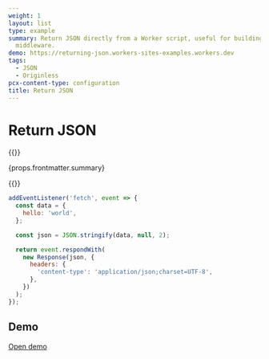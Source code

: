 ```yaml
---
weight: 1
layout: list
type: example
summary: Return JSON directly from a Worker script, useful for building APIs and
  middleware.
demo: https://returning-json.workers-sites-examples.workers.dev
tags:
  - JSON
  - Originless
pcx-content-type: configuration
title: Return JSON
---
```


# Return JSON

{{<content-column>}}
  <p>{props.frontmatter.summary}</p>
{{</content-column>}}

```js
addEventListener('fetch', event => {
  const data = {
    hello: 'world',
  };

  const json = JSON.stringify(data, null, 2);

  return event.respondWith(
    new Response(json, {
      headers: {
        'content-type': 'application/json;charset=UTF-8',
      },
    })
  );
});
```

## Demo

<p>
  <a href={props.frontmatter.demo}>Open demo</a>
</p>

<Demo src={props.frontmatter.demo} title={props.frontmatter.summary} height="80" />
